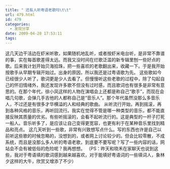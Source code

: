 ```yaml
---
title: " 还有人听粤语老歌吗\t\t"
url: 479.html
id: 479
categories:
  - 发现分享
date: 2009-04-28 17:53:11
tags:
---
```


这几天边干活边在虾米听歌，如果随机地乱听，或者按虾米电台听，是非常不靠谱的事，实在每首歌差得太远。而我又没时间在烂歌泛滥的新专辑里刨一些好点的歌。后来我计划开始贝海拾珠，把一些喜欢的老歌翻出来，收藏一下。于是我开始按歌手从早期专辑开始过。出身的原因，所以我还是过粤语歌为先。 这些歌如今已经很少人听了，歌词更是少人去看了。但慢慢听这些老歌的过程中，除了勾起自己的怀旧情绪外，我还发现许多歌不但没有过时感，而且歌词也有很多是非常有意思的。在那个年代，徐小凤这样的人物在演唱会上还都是称自己“歌手”，而现在会唱几句歌，会弹几手吉他的人都称自己是“音乐人”。那个年代虽然没那么多音乐人，不过还是有很多才华横溢的人和经典的歌曲。 从听流行开始，再到摇滚，再到各种风格的音乐，再听回流行。我实在觉得不管是哪一种类型的音乐，都不能直接反映其质量的优劣。有些听摇滚的，会看不起听流行的。这是典型的一杆子打死一船人。音乐听多了，是应该让自己变得更宽容，也更有利于在某种音乐里找到精品和亮点。 这几天听到一些歌，非常有兴致想写点什么。写的东西也许是自己以前听这些歌的时候忽略的，没想到的，或者网上讨论较少的。但会比较零散，不成系统，而且是没那么多人听的粤语老歌，到底要不要写呢？写了一些内容的话，网站会不会有被低俗的危险呢？我再想想。 （PS：昨天和晓禾在家聊天也说到这些，我对于粤语填的歌词感到越来越喜欢，对于能填好粤语词的一些填词人，象林夕这样的大牛，欣赏又增添了不少）